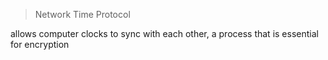 > Network Time Protocol 

allows computer clocks to sync with each other, a process that is essential for encryption